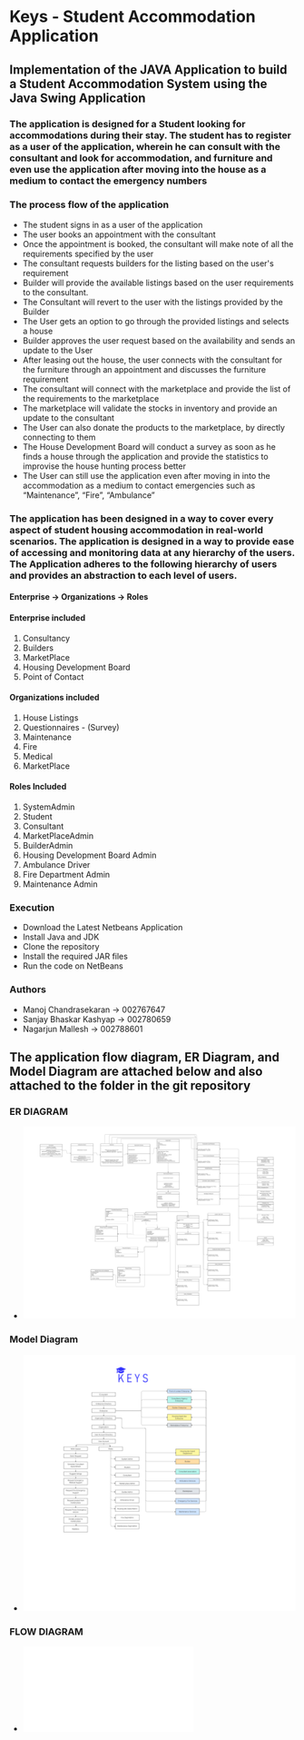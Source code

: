 # Keys - Student Accommodation Application 

## Implementation of the JAVA Application to build a Student Accommodation System using the Java Swing Application

### The application is designed for a Student looking for accommodations during their stay. The student has to register as a user of the application, wherein he can consult with the consultant and look for accommodation, and furniture and even use the application after moving into the house as a medium to contact the emergency numbers

### The process flow of the application 
-	The student signs in as a user of the application 
-	The user books an appointment with the consultant 
-	Once the appointment is booked, the consultant will make note of all the requirements specified by the user 
-	The consultant requests builders for the listing based on the user's requirement 
-	Builder will provide the available listings based on the user requirements to the consultant.
-	The Consultant will revert to the user with the listings provided by the Builder 
-	The User gets an option to go through the provided listings and selects a house 
-	Builder approves the user request based on the availability and sends an update to the User
-	After leasing out the house, the user connects with the consultant for the furniture through an appointment and discusses the furniture requirement 
-	The consultant will connect with the marketplace and provide the list of the requirements to the marketplace 
-	The marketplace will validate the stocks in inventory and provide an update to the consultant 
-	The User can also donate the products to the marketplace, by directly connecting to them 
-	The House Development Board will conduct a survey as soon as he finds a house through the application and provide the statistics to improvise the house hunting process better
-	The User can still use the application even after moving in into the accommodation as a medium to contact emergencies such as “Maintenance”, “Fire”, “Ambulance”


### The application has been designed in a way to cover every aspect of student housing accommodation in real-world scenarios. The application is designed in a way to provide ease of accessing and monitoring data at any hierarchy of the users. The Application adheres to the following hierarchy of users and provides an abstraction to each level of users.

#### Enterprise -> Organizations -> Roles

#### Enterprise included 
1.	Consultancy 
2.	Builders
3.	MarketPlace 
4.	Housing Development Board 
5.	Point of Contact 

#### Organizations included 
1.	House Listings 
2.	Questionnaires - (Survey)
3.	Maintenance
4.	Fire 
5.	Medical 
6.	MarketPlace 

#### Roles Included 
1.	SystemAdmin
2.	Student
3.	Consultant 
4.	MarketPlaceAdmin
5.	BuilderAdmin
6.	Housing Development Board Admin 
7.	Ambulance Driver 
8.	Fire Department Admin 
9.	Maintenance Admin 

### Execution 
-	Download the Latest Netbeans Application 
-	Install Java and JDK
-	Clone the repository 
-	Install the required JAR files
-	Run the code on NetBeans

### Authors
- Manoj Chandrasekaran → 002767647
- Sanjay Bhaskar Kashyap →	002780659
- Nagarjun Mallesh → 002788601


## The application flow diagram, ER Diagram, and Model Diagram are attached below and also attached to the folder in the git repository 

### ER DIAGRAM
- ![ER Diagram](Diagrams/Keys_ER.png)

### Model Diagram
- ![Model](Diagrams/model_keys.png)
### FLOW DIAGRAM
- ![Flow](Diagrams/Flow_Diagram.pdf)

 

